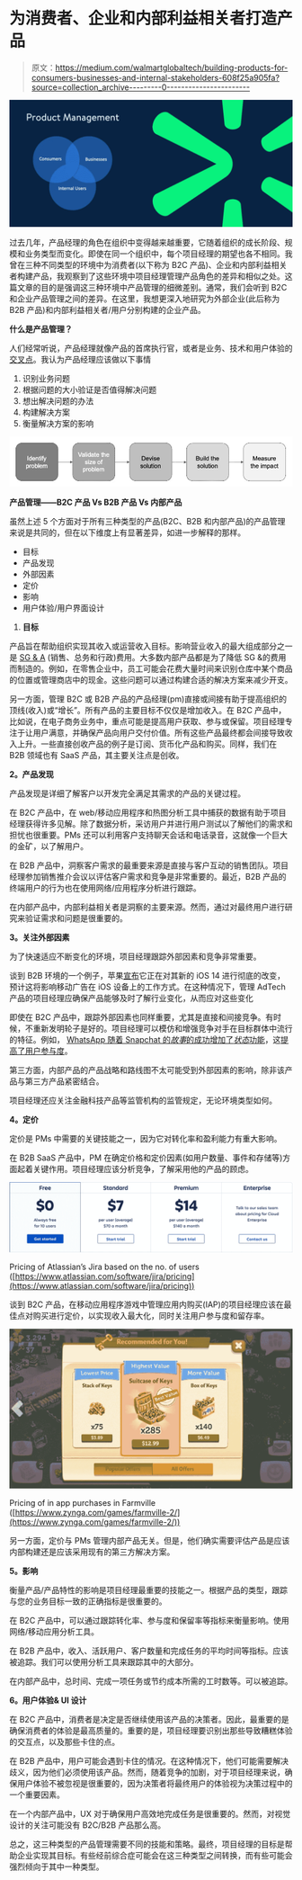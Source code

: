 # 为消费者、企业和内部利益相关者打造产品

> 原文：<https://medium.com/walmartglobaltech/building-products-for-consumers-businesses-and-internal-stakeholders-608f25a905fa?source=collection_archive---------0----------------------->

![](img/824c168940d217fe93c4fe5c6aac14f0.png)

过去几年，产品经理的角色在组织中变得越来越重要，它随着组织的成长阶段、规模和业务类型而变化。即使在同一个组织中，每个项目经理的期望也各不相同。我曾在三种不同类型的环境中为消费者(以下称为 B2C 产品)、企业和内部利益相关者构建产品，我观察到了这些环境中项目经理管理产品角色的差异和相似之处。这篇文章的目的是强调这三种环境中产品管理的细微差别。通常，我们会听到 B2C 和企业产品管理之间的差异。在这里，我想更深入地研究为外部企业(此后称为 B2B 产品)和内部利益相关者/用户分别构建的企业产品。

**什么是产品管理？**

人们经常听说，产品经理就像产品的首席执行官，或者是业务、技术和用户体验的[交叉点](/@bfgmartin/what-is-a-product-manager-ce0efdcf114c)。我认为产品经理应该做以下事情

1.  识别业务问题
2.  根据问题的大小验证是否值得解决问题
3.  想出解决问题的办法
4.  构建解决方案
5.  衡量解决方案的影响

![](img/eb679f15083fca7a226e483f43bf7f64.png)

**产品管理——B2C 产品 Vs B2B 产品 Vs 内部产品**

虽然上述 5 个方面对于所有三种类型的产品(B2C、B2B 和内部产品)的产品管理来说是共同的，但在以下维度上有显著差异，如进一步解释的那样。

*   目标
*   产品发现
*   外部因素
*   定价
*   影响
*   用户体验/用户界面设计

1.  **目标**

产品旨在帮助组织实现其收入或运营收入目标。影响营业收入的最大组成部分之一是 [SG & A](https://www.investopedia.com/terms/s/sga.asp) (销售、总务和行政)费用。大多数内部产品都是为了降低 SG &的费用而制造的。例如，在零售企业中，员工可能会花费大量时间来识别仓库中某个商品的位置或管理商店中的现金。这些问题可以通过构建合适的解决方案来减少开支。

另一方面，管理 B2C 或 B2B 产品的产品经理(pm)直接或间接有助于提高组织的顶线(收入)或“增长”。所有产品的主要目标不仅仅是增加收入。在 B2C 产品中，比如说，在电子商务业务中，重点可能是提高用户获取、参与或保留。项目经理专注于让用户满意，并确保产品向用户交付价值。所有这些产品最终都会间接导致收入上升。一些直接创收产品的例子是订阅、货币化产品和购买。同样，我们在 B2B 领域也有 SaaS 产品，其主要关注点是创收。

**2。产品发现**

产品发现是详细了解客户以开发完全满足其需求的产品的关键过程。

在 B2C 产品中，在 web/移动应用程序和热图分析工具中捕获的数据有助于项目经理获得许多见解。除了数据分析，采访用户并进行用户测试以了解他们的需求和担忧也很重要。PMs 还可以利用客户支持聊天会话和电话录音，这就像一个巨大的金矿，以了解用户。

在 B2B 产品中，洞察客户需求的最重要来源是直接与客户互动的销售团队。项目经理参加销售推介会议以评估客户需求和竞争是非常重要的。最近，B2B 产品的终端用户的行为也在使用网络/应用程序分析进行跟踪。

在内部产品中，内部利益相关者是洞察的主要来源。然而，通过对最终用户进行研究来验证需求和问题是很重要的。

**3。关注外部因素**

为了快速适应不断变化的环境，项目经理跟踪外部因素和竞争非常重要。

谈到 B2B 环境的一个例子，苹果[宣布](https://developer.apple.com/app-store/user-privacy-and-data-use/)它正在对其新的 iOS 14 进行彻底的改变，预计这将影响移动广告在 iOS 设备上的工作方式。在这种情况下，管理 AdTech 产品的项目经理应确保产品能够及时了解行业变化，从而应对这些变化

即使在 B2C 产品中，跟踪外部因素也同样重要，尤其是直接和间接竞争。有时候，不重新发明轮子是好的。项目经理可以模仿和增强竞争对手在目标群体中流行的特征。例如， [WhatsApp 随着 Snapchat 的*故事*的成功增加了*状态*功能](https://techcrunch.com/2017/02/20/whatsapp-status/)，这[提高了用户参与度](https://techcrunch.com/2017/05/03/whatsapp-status-million-users/)。

第三方面，内部产品的产品战略和路线图不太可能受到外部因素的影响，除非该产品与第三方产品紧密结合。

项目经理还应关注金融科技产品等监管机构的监管规定，无论环境类型如何。

**4。定价**

定价是 PMs 中需要的关键技能之一，因为它对转化率和盈利能力有重大影响。

在 B2B SaaS 产品中，PM 在确定价格和定价因素(如用户数量、事件和存储等)方面起着关键作用。项目经理应该分析竞争，了解采用他的产品的顾虑。

![](img/23b7b8065b5dca345fe9c381620db15f.png)

Pricing of Atlassian’s Jira based on the no. of users ([https://www.atlassian.com/software/jira/pricing](https://www.atlassian.com/software/jira/pricing))

谈到 B2C 产品，在移动应用程序游戏中管理应用内购买(IAP)的项目经理应该在最佳点对购买进行定价，以实现收入最大化，同时关注用户参与度和留存率。

![](img/8ecc1c44039c24708557ec96d69fb609.png)

Pricing of in app purchases in Farmville ([https://www.zynga.com/games/farmville-2/](https://www.zynga.com/games/farmville-2/))

另一方面，定价与 PMs 管理内部产品无关。但是，他们确实需要评估产品是应该内部构建还是应该采用现有的第三方解决方案。

**5。影响**

衡量产品/产品特性的影响是项目经理最重要的技能之一。根据产品的类型，跟踪与您的业务目标一致的正确指标是很重要的。

在 B2C 产品中，可以通过跟踪转化率、参与度和保留率等指标来衡量影响。使用网络/移动应用分析工具。

在 B2B 产品中，收入、活跃用户、客户数量和完成任务的平均时间等指标。应该被追踪。我们可以使用分析工具来跟踪其中的大部分。

在内部产品中，总时间、完成一项任务或节约成本所需的工时数等。可以被追踪。

**6。用户体验& UI 设计**

在 B2C 产品中，消费者是决定是否继续使用该产品的决策者。因此，最重要的是确保消费者的体验是最高质量的。重要的是，项目经理要识别出那些导致糟糕体验的交互点，以及那些卡住的点。

在 B2B 产品中，用户可能会遇到卡住的情况。在这种情况下，他们可能需要解决歧义，因为他们必须使用该产品。然而，随着竞争的加剧，对于项目经理来说，确保用户体验不被忽视是很重要的，因为决策者将最终用户的体验视为决策过程中的一个重要因素。

在一个内部产品中，UX 对于确保用户高效地完成任务是很重要的。然而，对视觉设计的关注可能没有 B2C/B2B 产品那么高。

总之，这三种类型的产品管理需要不同的技能和策略。最终，项目经理的目标是帮助企业实现其目标。有些经前综合症可能会在这三种类型之间转换，而有些可能会强烈倾向于其中一种类型。